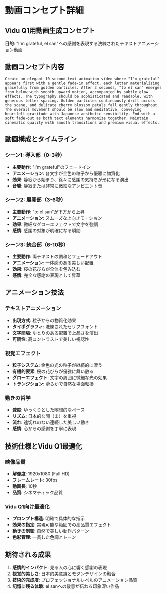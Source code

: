 # 動画コンセプト詳細

## Vidu Q1用動画生成コンセプト
**目的**: "I'm grateful, el san"への感謝を表現する洗練されたテキストアニメーション動画

## 動画コンセプト内容
```
Create an elegant 10-second text animation video where "I'm grateful" appears first with a gentle fade-in effect, each letter materializing gracefully from golden particles. After 3 seconds, "to el san" emerges from below with smooth upward motion, accompanied by subtle glow effects. The typography should be sophisticated and readable, with generous letter spacing. Golden particles continuously drift across the scene, and delicate cherry blossom petals fall gently throughout. The overall movement should be slow and meditative, conveying heartfelt gratitude with Japanese aesthetic sensibility. End with a soft fade-out as both text elements harmonize together. Maintain cinematic quality with smooth transitions and premium visual effects.
```

## 動画構成とタイムライン

### シーン1: 導入部（0-3秒）
- **主要動作**: "I'm grateful"のフェードイン
- **アニメーション**: 各文字が金色の粒子から優雅に物質化
- **効果**: 静寂から始まり、徐々に感謝の気持ちが形になる演出
- **音響**: 静寂または非常に微細なアンビエント音

### シーン2: 展開部（3-6秒）
- **主要動作**: "to el san"が下方から上昇
- **アニメーション**: スムーズな上向きモーション
- **効果**: 微細なグローエフェクトで文字を強調
- **感情**: 感謝の対象が明確になる瞬間

### シーン3: 統合部（6-10秒）
- **主要動作**: 両テキストの調和とフェードアウト
- **アニメーション**: 一体感のある美しい配置
- **効果**: 桜の花びらが全体を包み込む
- **感情**: 完全な感謝の表現として昇華

## アニメーション技法

### テキストアニメーション
- **出現方式**: 粒子からの物質化効果
- **タイポグラフィ**: 洗練されたセリフフォント
- **文字間隔**: ゆとりのある配置で上品さを演出
- **可読性**: 高コントラストで美しい視認性

### 視覚エフェクト
- **粒子システム**: 金色の光の粒子が継続的に漂う
- **有機的要素**: 桜の花びらが優雅に舞い散る
- **グローエフェクト**: 文字の周囲に微細な光の効果
- **トランジション**: 滑らかで自然な場面転換

### 動きの哲学
- **速度**: ゆっくりとした瞑想的なペース
- **リズム**: 日本的な間（ま）を重視
- **流れ**: 途切れのない連続した美しい動き
- **感情**: 心からの感謝を丁寧に表現

## 技術仕様とVidu Q1最適化

### 映像品質
- **解像度**: 1920x1080 (Full HD)
- **フレームレート**: 30fps
- **動画長**: 10秒
- **品質**: シネマティック品質

### Vidu Q1向け最適化
- **プロンプト構造**: 明確で具体的な指示
- **効果の指定**: 実現可能な範囲での高品質エフェクト
- **動きの制御**: 自然で美しい動作パターン
- **色彩管理**: 一貫した色調とトーン

## 期待される成果
1. **感情的インパクト**: 見る人の心に響く感謝の表現
2. **視覚的美しさ**: 日本的美意識とモダンデザインの融合
3. **技術的完成度**: プロフェッショナルレベルのアニメーション品質
4. **記憶に残る体験**: el sanへの敬意が伝わる印象深い作品